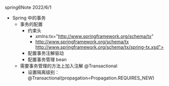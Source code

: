 spring6Note
2022/6/1

* Spring 中的事务
  * 事务的配置
    * 约束头
      * xmlns:tx="http://www.springframework.org/schema/tx"
      * http://www.springframework.org/schema/tx http://www.springframework.org/schema/tx/spring-tx.xsd">
    * 配置事务注解驱动
    * 配置事务管理 bean
  * 需要事务管理的方法上加入注解 @Transactional
    * 设置隔离级别：@Transactional(propagation=Propagation.REQUIRES_NEW)

